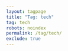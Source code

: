 ```yaml
---
layout: tagpage
title: "Tag: tech"
tag: tech
robots: noindex
permalink: /tag/tech/
exclude: true
---
```

